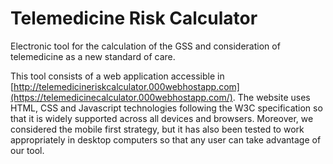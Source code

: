 # Telemedicine Risk Calculator

Electronic tool for the calculation of the GSS and consideration of telemedicine as a new standard of care. 

This tool consists of a web application accessible in [http://telemedicineriskcalculator.000webhostapp.com](https://telemedicinecalculator.000webhostapp.com/). 
The website uses HTML, CSS and Javascript technologies following the W3C specification so that it is widely supported across all devices and browsers. 
Moreover, we considered the mobile first strategy, but it has also been tested to work appropriately in desktop computers so that any user can take advantage of our tool.
